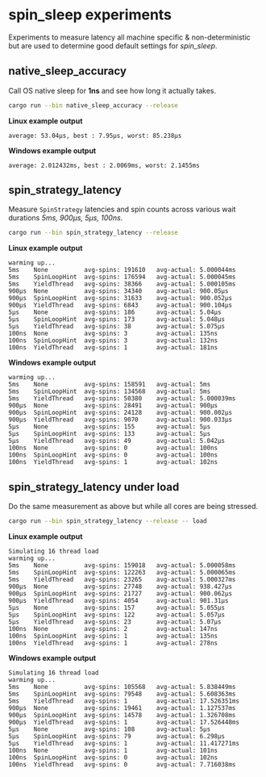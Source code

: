 # spin_sleep experiments
Experiments to measure latency all machine specific & non-deterministic but are used to determine
good default settings for _spin_sleep_.

## native_sleep_accuracy
Call OS native sleep for **1ns** and see how long it actually takes.

```sh
cargo run --bin native_sleep_accuracy --release
```

**Linux example output**
```
average: 53.04µs, best : 7.95µs, worst: 85.238µs
```

**Windows example output**
```
average: 2.012432ms, best : 2.0069ms, worst: 2.1455ms
```

## spin_strategy_latency
Measure `SpinStrategy` latencies and spin counts across various wait durations
_5ms, 900µs, 5µs, 100ns_.

```sh
cargo run --bin spin_strategy_latency --release
```

**Linux example output**
```
warming up...
5ms    None          avg-spins: 191610   avg-actual: 5.000044ms
5ms    SpinLoopHint  avg-spins: 176594   avg-actual: 5.000045ms
5ms    YieldThread   avg-spins: 38366    avg-actual: 5.000105ms
900µs  None          avg-spins: 34340    avg-actual: 900.05µs
900µs  SpinLoopHint  avg-spins: 31633    avg-actual: 900.052µs
900µs  YieldThread   avg-spins: 6843     avg-actual: 900.104µs
5µs    None          avg-spins: 186      avg-actual: 5.04µs
5µs    SpinLoopHint  avg-spins: 173      avg-actual: 5.048µs
5µs    YieldThread   avg-spins: 38       avg-actual: 5.075µs
100ns  None          avg-spins: 3        avg-actual: 135ns
100ns  SpinLoopHint  avg-spins: 3        avg-actual: 132ns
100ns  YieldThread   avg-spins: 1        avg-actual: 181ns
```

**Windows example output**
```
warming up...
5ms    None          avg-spins: 158591   avg-actual: 5ms
5ms    SpinLoopHint  avg-spins: 134568   avg-actual: 5ms
5ms    YieldThread   avg-spins: 50380    avg-actual: 5.000039ms
900µs  None          avg-spins: 28491    avg-actual: 900µs
900µs  SpinLoopHint  avg-spins: 24128    avg-actual: 900.002µs
900µs  YieldThread   avg-spins: 9070     avg-actual: 900.033µs
5µs    None          avg-spins: 155      avg-actual: 5µs
5µs    SpinLoopHint  avg-spins: 133      avg-actual: 5µs
5µs    YieldThread   avg-spins: 49       avg-actual: 5.042µs
100ns  None          avg-spins: 0        avg-actual: 100ns
100ns  SpinLoopHint  avg-spins: 0        avg-actual: 100ns
100ns  YieldThread   avg-spins: 1        avg-actual: 102ns
```

## spin_strategy_latency under load
Do the same measurement as above but while all cores are being stressed.

```sh
cargo run --bin spin_strategy_latency --release -- load
```

**Linux example output**
```
Simulating 16 thread load
warming up...
5ms    None          avg-spins: 159018   avg-actual: 5.000058ms
5ms    SpinLoopHint  avg-spins: 122263   avg-actual: 5.000065ms
5ms    YieldThread   avg-spins: 23265    avg-actual: 5.000327ms
900µs  None          avg-spins: 27748    avg-actual: 938.427µs
900µs  SpinLoopHint  avg-spins: 21727    avg-actual: 900.062µs
900µs  YieldThread   avg-spins: 4054     avg-actual: 901.31µs
5µs    None          avg-spins: 157      avg-actual: 5.055µs
5µs    SpinLoopHint  avg-spins: 122      avg-actual: 5.057µs
5µs    YieldThread   avg-spins: 23       avg-actual: 5.07µs
100ns  None          avg-spins: 2        avg-actual: 147ns
100ns  SpinLoopHint  avg-spins: 1        avg-actual: 135ns
100ns  YieldThread   avg-spins: 1        avg-actual: 278ns
```

**Windows example output**
```
Simulating 16 thread load
warming up...
5ms    None          avg-spins: 105568   avg-actual: 5.838449ms
5ms    SpinLoopHint  avg-spins: 79548    avg-actual: 5.608363ms
5ms    YieldThread   avg-spins: 1        avg-actual: 17.526351ms
900µs  None          avg-spins: 19461    avg-actual: 1.127537ms
900µs  SpinLoopHint  avg-spins: 14578    avg-actual: 1.326708ms
900µs  YieldThread   avg-spins: 1        avg-actual: 17.526448ms
5µs    None          avg-spins: 108      avg-actual: 5µs
5µs    SpinLoopHint  avg-spins: 79       avg-actual: 6.298µs
5µs    YieldThread   avg-spins: 1        avg-actual: 11.417271ms
100ns  None          avg-spins: 1        avg-actual: 101ns
100ns  SpinLoopHint  avg-spins: 0        avg-actual: 102ns
100ns  YieldThread   avg-spins: 0        avg-actual: 7.716038ms
```

